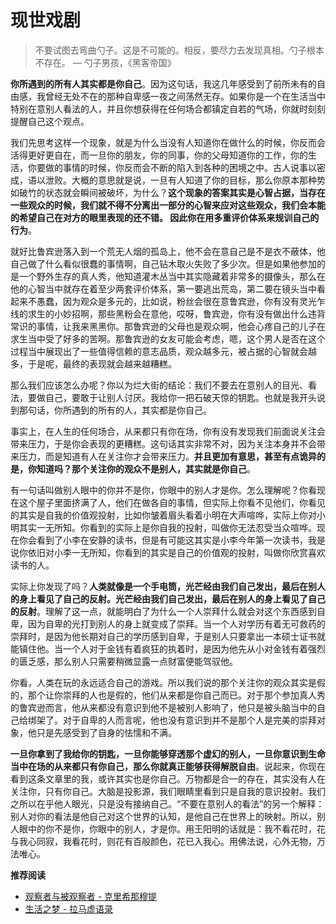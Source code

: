 # 现世戏剧


> 不要试图去弯曲勺子。这是不可能的。相反，要尽力去发现真相。勺子根本不存在。 — 勺子男孩，《黑客帝国》

**你所遇到的所有人其实都是你自己**。因为这句话，我这几年感受到了前所未有的自由感，我曾经无处不在的那种自卑感一夜之间荡然无存。如果你是一个在生活当中特别在意别人看法的人，并且你想获得在任何场合都镇定自若的气场，你就时刻刻提醒自己这个观点。

我们先思考这样一个现象，就是为什么当没有人知道你在做什么的时候，你反而会活得更好更自在，而一旦你的朋友，你的同事，你的父母知道你的工作，你的生活，你要做的事情的时候，你反而会不断的陷入到各种的困境之中。古人说事以密成，语以泄败。大概的意思就是说，一旦有人知道了你的目标，那么你原本那种势如破竹的状态就会瞬间被破坏，为什么？**这个现象的答案其实是心智占据，当存在一些观众的时候，我们就不得不分离出一部分的心智来应对这些观众，我们会本能的希望自己在对方的眼里表现的还不错。
因此你在用多重评价体系来规训自己的行为**。

就好比鲁宾逊落入到一个荒无人烟的孤岛上，他不会在意自己是不是衣不蔽体，他自己做了什么看似很蠢的事情啊，自己钻木取火失败了多少次。但是如果他参加的是一个野外生存的真人秀，他知道灌木丛当中其实隐藏着非常多的摄像头，那么在他的心智当中就存在着至少两套评价体系，第一要逃出荒岛，第二要在镜头当中看起来不愚蠢，因为观众是多元的，比如说，粉丝会很在意鲁宾逊，你有没有灵光乍线的求生的小妙招啊，那些黑粉会在意他，哎呀，鲁宾逊，你有没有做出什么违背常识的事情，让我来黑黑你。那鲁宾逊的父母也是观众啊，他会心疼自己的儿子在求生当中受了好多的苦啊。那鲁宾逊的女友可能会考虑，嗯，这个男人是否在这个过程当中展现出了一些值得信赖的意志品质，观众越多元，被占据的心智就会越多，于是呢，最终的表现就会越来越糟糕。

那么我们应该怎么办呢？你以为烂大街的结论：我们不要去在意别人的目光、看法，要做自己，要敢于让别人讨厌。我给你一把石破天惊的钥匙。也就是我开头说到那句话，你所遇到的所有的人，其实都是你自己。

事实上，在人生的任何场合，从来都只有你在场，你有没有发现我们前面说关注会带来压力，于是你会表现的更糟糕。这句话其实非常不对，因为关注本身并不会带来压力，而是知道有人在关注你才会带来压力。**并且更加有意思，甚至有点诡异的是，你知道吗？那个关注你的观众不是别人，其实就是你自己**。

有一句话叫做别人眼中的你并不是你，你眼中的别人才是你。怎么理解呢？你看现在这个屋子里面挤满了人，他们在做各自的事情，但实际上你看不见他们，你看见的其实是自我的价值观投射，比如你皱着眉头看着小明在大声喧哗，实际上你对小明其实一无所知。你看到的实际上是你自我的投射，叫做你无法忍受当众喧哗。现在你会看到了小李在安静的读书，但是有可能这其实是小李今年第一次读书，我是说你依旧对小李一无所知，你看到的其实是自己的价值观的投射，叫做你欣赏喜欢读书的人。

实际上你发现了吗？**人类就像是一个手电筒，光芒经由我们自己发出，最后在别人的身上看见了自己的反射。光芒经由我们自己发出，最后在别人的身上看见了自己的反射**。理解了这一点，就能明白了为什么一个人崇拜什么就会对这个东西感到自卑，因为自卑的光打到别人的身上就变成了崇拜。当一个人对学历有着无可救药的崇拜时，是因为他长期对自己的学历感到自卑，于是别人只要拿出一本硕士证书就能镇住他。当一个人对于金钱有着疯狂的执着时，是因为他先从小对金钱有着强烈的匮乏感，那么别人只需要稍微显露一点财富便能驾驭他。

你看，人类在玩的永远适合自己的游戏。所以我们说的那个关注你的观众其实是假的，那个让你崇拜的人也是假的，他们从来都是你自己而已。对于那个参加真人秀的鲁宾逊而言，他从来都没有意识到他不是被别人影响了，他只是被头脑当中的自己给绑架了。对于自卑的人而言呢，他也没有意识到并不是那个人是完美的崇拜对象，他只是先感受到了自身的怯懦和不满。

**一旦你拿到了我给你的钥匙，一旦你能够穿透那个虚幻的别人，一旦你意识到生命当中在场的从来都只有你自己，那么你就真正能够获得解脱自由**。说起来，你现在看到这条文章里的我，或许其实也是你自己。万物都是合一的存在，其实没有人在关注你，只有你自己。大脑是投影源，我们眼睛里看到只是自我的意识投射。我们之所以在乎他人眼光，只是没有接纳自己。“不要在意别人的看法”的另一个解释：别人对你的看法是他自己对这个世界的认知，是他自己在世界上的映射。所以，别人眼中的你不是你，你眼中的别人，才是你。用王阳明的话就是：我不看花时，花与我心同寂，我看花时，则花有百般颜色，花已入我心。用佛法说，心外无物，万法唯心。

**推荐阅读**
- [观察者与被观察者 - 克里希那穆提](https://111hunter.github.io/2022-03-15-advaita-1/)
- [生活之梦 - 拉马虚语录](https://mp.weixin.qq.com/s/wzRZEN-ucsArdf9ET3zvWg)
